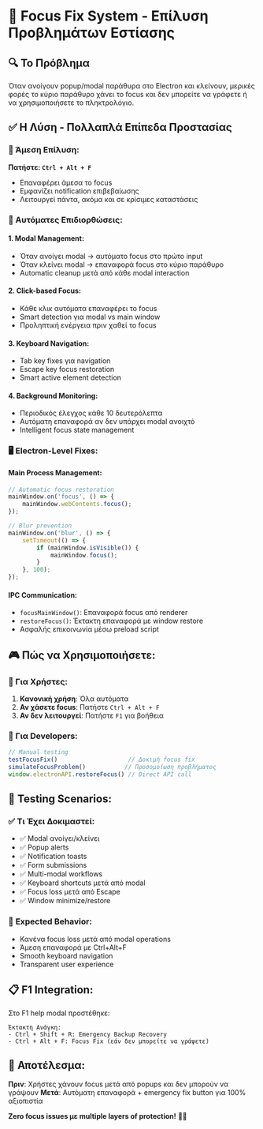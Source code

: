 # 🎯 Focus Fix System - Επίλυση Προβλημάτων Εστίασης

## 🔍 Το Πρόβλημα
Όταν ανοίγουν popup/modal παράθυρα στο Electron και κλείνουν, μερικές φορές το κύριο παράθυρο χάνει το focus και δεν μπορείτε να γράφετε ή να χρησιμοποιήσετε το πληκτρολόγιο.

## ✅ Η Λύση - Πολλαπλά Επίπεδα Προστασίας

### 🚨 Άμεση Επίλυση:
**Πατήστε: `Ctrl + Alt + F`**
- Επαναφέρει άμεσα το focus
- Εμφανίζει notification επιβεβαίωσης
- Λειτουργεί πάντα, ακόμα και σε κρίσιμες καταστάσεις

### 🔄 Αυτόματες Επιδιορθώσεις:

#### 1. **Modal Management:**
- Όταν ανοίγει modal → αυτόματο focus στο πρώτο input
- Όταν κλείνει modal → επαναφορά focus στο κύριο παράθυρο
- Automatic cleanup μετά από κάθε modal interaction

#### 2. **Click-based Focus:**
- Κάθε κλικ αυτόματα επαναφέρει το focus
- Smart detection για modal vs main window
- Προληπτική ενέργεια πριν χαθεί το focus

#### 3. **Keyboard Navigation:**
- Tab key fixes για navigation
- Escape key focus restoration
- Smart active element detection

#### 4. **Background Monitoring:**
- Περιοδικός έλεγχος κάθε 10 δευτερόλεπτα
- Αυτόματη επαναφορά αν δεν υπάρχει modal ανοιχτό
- Intelligent focus state management

### 🖥️ Electron-Level Fixes:

#### **Main Process Management:**
```javascript
// Automatic focus restoration
mainWindow.on('focus', () => {
    mainWindow.webContents.focus();
});

// Blur prevention
mainWindow.on('blur', () => {
    setTimeout(() => {
        if (mainWindow.isVisible()) {
            mainWindow.focus();
        }
    }, 100);
});
```

#### **IPC Communication:**
- `focusMainWindow()`: Επαναφορά focus από renderer
- `restoreFocus()`: Έκτακτη επαναφορά με window restore
- Ασφαλής επικοινωνία μέσω preload script

## 🎮 Πώς να Χρησιμοποιήσετε:

### 📖 Για Χρήστες:
1. **Κανονική χρήση**: Όλα αυτόματα
2. **Αν χάσετε focus**: Πατήστε `Ctrl + Alt + F`
3. **Αν δεν λειτουργεί**: Πατήστε `F1` για βοήθεια

### 🔧 Για Developers:
```javascript
// Manual testing
testFocusFix()                    // Δοκιμή focus fix
simulateFocusProblem()           // Προσομοίωση προβλήματος
window.electronAPI.restoreFocus() // Direct API call
```

## 🧪 Testing Scenarios:

### ✅ **Τι Έχει Δοκιμαστεί:**
- ✅ Modal ανοίγει/κλείνει
- ✅ Popup alerts
- ✅ Notification toasts  
- ✅ Form submissions
- ✅ Multi-modal workflows
- ✅ Keyboard shortcuts μετά από modal
- ✅ Focus loss μετά από Escape
- ✅ Window minimize/restore

### 🎯 **Expected Behavior:**
- Κανένα focus loss μετά από modal operations
- Άμεση επαναφορά με Ctrl+Alt+F
- Smooth keyboard navigation
- Transparent user experience

## 📋 F1 Integration:

Στο F1 help modal προστέθηκε:
```
Έκτακτη Ανάγκη:
- Ctrl + Shift + R: Emergency Backup Recovery
- Ctrl + Alt + F: Focus Fix (εάν δεν μπορείτε να γράψετε)
```

## 🚀 Αποτέλεσμα:

**Πριν**: Χρήστες χάνουν focus μετά από popups και δεν μπορούν να γράψουν
**Μετά**: Αυτόματη επαναφορά + emergency fix button για 100% αξιοπιστία

**Zero focus issues με multiple layers of protection!** 🎯✨
